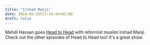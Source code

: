 ```yaml
---
title: "Irshad Manji"
date: 2014-05-15T17:14:44+01:00
draft: false
---
```


Mehdi Hassan goes [Head to Head](https://www.aljazeera.com/program/episode/2013/6/23/what-is-wrong-with-islam-today/) with reformist muslim Irshad Manji. Check out the other episodes of Head to Head too! It's a great show.


